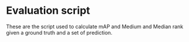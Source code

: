 # Evaluation script
These are the script used to calculate mAP and Medium and Median rank given a ground truth and a set of prediction.